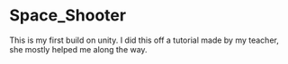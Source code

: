 # Space_Shooter
 This is my first build on unity. I did this off a tutorial made by my teacher, she mostly helped me along the way.
